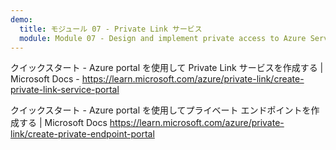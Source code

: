 ```yaml
---
demo:
  title: モジュール 07 - Private Link サービス
  module: Module 07 - Design and implement private access to Azure Services
---
```

クイックスタート - Azure portal を使用して Private Link サービスを作成する | Microsoft Docs - https://learn.microsoft.com/azure/private-link/create-private-link-service-portal

クイックスタート - Azure portal を使用してプライベート エンドポイントを作成する | Microsoft Docs https://learn.microsoft.com/azure/private-link/create-private-endpoint-portal

